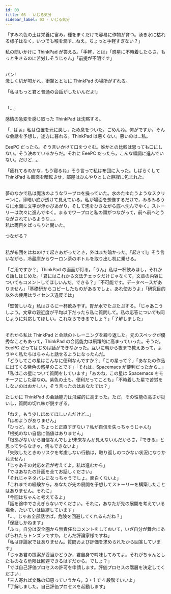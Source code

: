 ```yaml
---
id: 03
title: 03 - いじる気分
sidebar_label: 03 - いじる気分
---
```


「すみれ色の土は栄養に富み，種をまくだけで容易に作物が育つ。湧き水に枯れる様子はなく，いつでも喉を潤す…ねえ，ちょっと手軽すぎない？」

私の問いかけに ThinkPad が答える。「手軽，とは」「惑星に不時着したらさ，もっと生きるのに苦労しそうじゃん」「前提が不明です」

<br>
バン!

<br>
激しく机が叩かれ，衝撃とともに ThinkPad の場所がずれる。

「私はもっと君と普通の会話がしたいんだよ!」

<br>
「…」

感情の急変を感じ取った ThinkPad は沈黙する。

「…はぁ」私は位置を元に戻し，ため息をついた。ごめんね。何がですか。そんな会話を予想し，途方に暮れる。ThinkPad は悪くない。悪いのは…私。

EeePC だったら。そう言いかけて口をつぐむ。誰かとの比較は思っても口にしない。そう決めているからだ。それに EeePC だったら，こんな順調に進んでいない。だけど…。

「疲れてるのかな…もう寝るね」そう言って私は布団に入った。しばらくして ThinkPad も画面を暗転させ，部屋はひんやりとした静寂に包まれた。

<br>
夢のなかで私は魔法のようなワープロを操っていた。水のたゆたうようなスクリーンに，薄暗い底が透けて見えている。私が場面を想像するだけで，みるみるうちに水面に文字が浮かびあがり，そして泡をひきながら底へ沈んでゆく。ストーリーは次々に進んでゆく。まるでワープロと私の頭がつながって，前へ前へとうながされているような…。

<br>
私は両目をぱっちりと開いた。

つながる？

<br>
私が布団をはねのけて起きあがったとき，外はまだ暗かった。「起きて!」そう言いながら，冷蔵庫からウーロン茶のボトルを取り出し机に乗せる。

「ご用ですか？」ThinkPad の画面が灯る。「うん」私は一杯飲みほし，それから話しはじめた。「君にはこれから文法チェックだけじゃなくて，文章の内容についてもコメントしてほしいんだ。できる？」「不可能です。データベースがありません」「基礎研からコピーしたものがあるでしょ。あれ使おうよ」「研究目的以外の使用はライセンス違反では」

「堅苦しいな」私はさらに一杯飲み干す。胃が水でたぷたぷする。「じゃあこうしよう。文章の親近度が平均以下だったら私に質問して。私の応答についても同じように対応してほしい。これならできるでしょ？」「了解しました」

<br>
それから私は ThinkPad と会話のトレーニングを繰り返した。元のスペックが優秀なこともあって，ThinkPad の会話能力は飛躍的に高まっていった。そうだ。EeePC だってはじめは話ができなかった。互いに朝から夜まで教えあって，ようやく私たちはちゃんと話せるようになったんだ。

<br>
「どうしてこの星はこんなに便利なんですか？」「この星って？」「あなたの作品に出てくる紫色の惑星のことです」「それは，Spacemacs が便利だったから…」「私はこの星について質問をしています」「あのね，この星は Spacemacs をモチーフにした星なの。紫色の土も，便利だってことも」「不時着した星で苦労をしないのはおかしい，そう言ったのはあなたでは？」

たしかに ThinkPad の会話能力は飛躍的に高まった。ただ，その性能の高さが災いし，質問の切れ味が鋭すぎる。

「ねえ，もう少しほめてほしいんだけど…」  
「ほめようがありません」  
「ひっど。ねえ，ちょっと正直すぎない？私が自信を失っちゃうじゃん!」  
「根拠のない自信に価値はありません」  
「根拠がないから自信なんでしょ!未来なんか見えないんだからさ，『できる』と思ってやらなきゃ，何もできないよ」  
「失敗したときのリスクを考慮しない行動は，取り返しのつかない状況になりかねません」  
「じゃあその対応を君が考えてよ。私は進むから」  
「ではあなたの計画を全てお話しください」  
「それじゃネタバレになっちゃうでしょ。面白くないよ」  
「これまでの経験から，あなたが先の展開を予想してストーリーを構築したことはありません。それに」  
「今回はちゃんと考えてるよ」  
「話を途中でさえぎらないでください。それに，あなたが先の展開を考えている場合，たいていは破綻しています」  
「…。じゃあ全部話せば，危険を回避してくれるんだね？」  
「保証しかねます」  
「ふっ。自分は安全圏から無責任なコメントをしておいて，いざ自分が舞台にあげられたらトンズラですか。とんだ評論家様ですね」  
「私は評論家ではありません。質問および評価を求められたから回答しています」  
「じゃあ君の提案が妥当かどうか，君自身で吟味してみてよ。それがちゃんとしたものなら危険は回避できるはずだから。でしょ？」  
「では自己評価プロセスの許可を申請します。評価プロセスの階層を決定してください」  
「三人寄れば文殊の知恵っていうから，3 + 1 で 4 段階でいいよ」  
「了解しました。自己評価プロセスを起動します」

